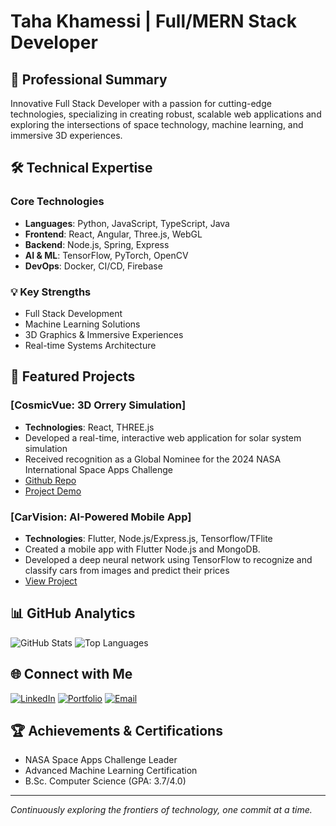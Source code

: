 # Taha Khamessi | Full/MERN Stack Developer

## 🚀 Professional Summary

Innovative Full Stack Developer with a passion for cutting-edge technologies, specializing in creating robust, scalable web applications and exploring the intersections of space technology, machine learning, and immersive 3D experiences.

## 🛠 Technical Expertise

### Core Technologies
- **Languages**: Python, JavaScript, TypeScript, Java
- **Frontend**: React, Angular, Three.js, WebGL
- **Backend**: Node.js, Spring, Express
- **AI & ML**: TensorFlow, PyTorch, OpenCV
- **DevOps**: Docker, CI/CD, Firebase

### 💡 Key Strengths
- Full Stack Development
- Machine Learning Solutions
- 3D Graphics & Immersive Experiences
- Real-time Systems Architecture

## 🌟 Featured Projects

### [CosmicVue: 3D Orrery Simulation]
- **Technologies**: React, THREE.js
- Developed a real-time, interactive web application for solar system simulation
- Received recognition as a Global Nominee for the 2024 NASA International Space Apps Challenge
- [Github Repo](https://github.com/khamessitaha/CosmoArchitects)
- [Project Demo](https://cosmicvue.netlify.app/)

### [CarVision: AI-Powered Mobile App]
- **Technologies**: Flutter, Node.js/Express.js, Tensorflow/TFlite
- Created a mobile app with Flutter Node.js and MongoDB.
- Developed a deep neural network using TensorFlow to recognize and classify cars from images and predict their prices
- [View Project](https://github.com/khamessitaha/CarVisionProject)

## 📊 GitHub Analytics

![GitHub Stats](https://github-readme-stats.vercel.app/api?username=khamessitaha&show_icons=true&theme=radical)
![Top Languages](https://github-readme-stats.vercel.app/api/top-langs/?username=khamessitaha&layout=compact)

## 🌐 Connect with Me

[![LinkedIn](https://img.shields.io/badge/LinkedIn-Connect-blue?style=for-the-badge&logo=linkedin)](https://linkedin.com/in/taha-khamessi-396aba1a3)
[![Portfolio](https://img.shields.io/badge/Portfolio-View-green?style=for-the-badge&logo=firefox)](https://khamessitaha.github.io/)
[![Email](https://img.shields.io/badge/Email-Contact-red?style=for-the-badge&logo=gmail)](mailto:taha.khamessi@gmail.com)

## 🏆 Achievements & Certifications
- NASA Space Apps Challenge Leader
- Advanced Machine Learning Certification
- B.Sc. Computer Science (GPA: 3.7/4.0)

---

*Continuously exploring the frontiers of technology, one commit at a time.*
